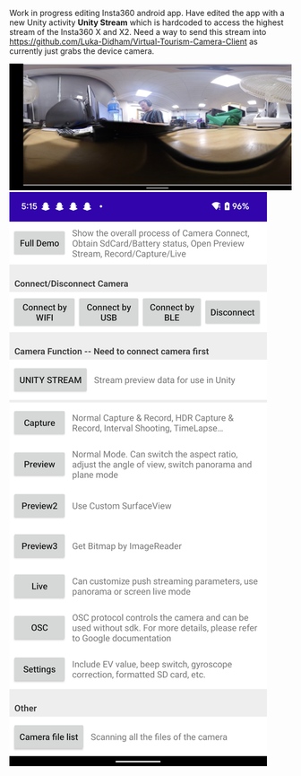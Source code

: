 Work in progress editing Insta360 android app. Have edited the app with a new Unity activity **Unity Stream** which is hardcoded to access the highest stream of the Insta360 X and X2. Need a way to send this stream into https://github.com/Luka-Didham/Virtual-Tourism-Camera-Client as currently just grabs the device camera. 

![Image 1](image1.png)
![Image 2](image2.png)
